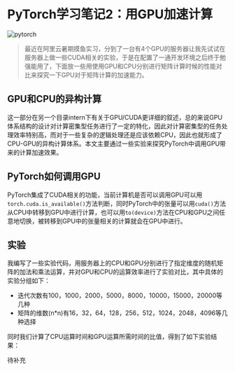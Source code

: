# PyTorch学习笔记2：用GPU加速计算

![pytorch](https://pytorch.apachecn.org/docs/img/logo.svg)

> 最近在阿里云暑期摸鱼实习，分到了一台有4个GPU的服务器让我先试试在服务器上做一些CUDA相关的实验，于是在配置了一通开发环境之后终于勉强能用了，下面放一些用使用GPU和CPU分别进行矩阵计算时候的性能对比来探究一下GPU对于矩阵计算的加速能力。

## GPU和CPU的异构计算

​	  这一部分在另一个目录intern下有关于GPU/CUDA更详细的叙述，总的来说GPU体系结构的设计对计算密集型任务进行了一定的特化，因此对计算密集型的任务处理效率特别高，而对于一些复杂的逻辑处理还是应该依赖CPU，因此也就形成了CPU-GPU的异构计算体系。本文主要通过一些实验来探究PyTorch中调用GPU带来的计算加速效果。

## PyTorch如何调用GPU

​	  PyTorch集成了CUDA相关的功能，当前计算机是否可以调用GPU可以用`torch.cuda.is_available()`方法判断，同时PyTorch中的张量可以用`cuda()`方法从CPU中转移到GPU中进行计算，也可以用`to(device)`方法在CPU和GPU之间任意地切换，被转移到GPU中的张量相关的计算就会在GPU中进行。

## 实验

​	  我编写了一些实验代码，用服务器上的CPU和GPU分别进行了指定维度的随机矩阵的加法和乘法运算，并对GPU和CPU的运算效率进行了实验对比，其中具体的实验分组如下：

- 迭代次数有100，1000，2000，5000，8000，10000，15000，20000等几种
- 矩阵的维数(n*n)有16，32，64，128，256，512，1024，2048，4096等几种选择

同时我们计算了CPU运算时间和GPU运算所需时间的比值，得到了如下实验结果：

待补充